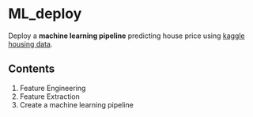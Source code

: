 # ML_deploy

Deploy a **machine learning pipeline** predicting house price using [kaggle housing data](https://www.kaggle.com/c/house-prices-advanced-regression-techniques/data). 

## Contents
1. Feature Engineering
2. Feature Extraction
3. Create a machine learning pipeline

